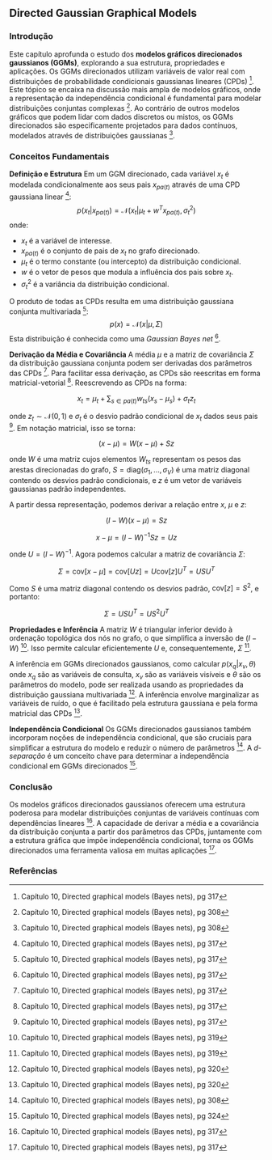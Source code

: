## Directed Gaussian Graphical Models

### Introdução
Este capítulo aprofunda o estudo dos **modelos gráficos direcionados gaussianos (GGMs)**, explorando a sua estrutura, propriedades e aplicações. Os GGMs direcionados utilizam variáveis de valor real com distribuições de probabilidade condicionais gaussianas lineares (CPDs) [^317]. Este tópico se encaixa na discussão mais ampla de modelos gráficos, onde a representação da independência condicional é fundamental para modelar distribuições conjuntas complexas [^308]. Ao contrário de outros modelos gráficos que podem lidar com dados discretos ou mistos, os GGMs direcionados são especificamente projetados para dados contínuos, modelados através de distribuições gaussianas [^308].

### Conceitos Fundamentais

**Definição e Estrutura**
Em um GGM direcionado, cada variável $x_t$ é modelada condicionalmente aos seus pais $x_{pa(t)}$ através de uma CPD gaussiana linear [^317]:
$$
p(x_t|x_{pa(t)}) = \mathcal{N}(x_t|\mu_t + w^T x_{pa(t)}, \sigma_t^2)
$$
onde:
- $x_t$ é a variável de interesse.
- $x_{pa(t)}$ é o conjunto de pais de $x_t$ no grafo direcionado.
- $\mu_t$ é o termo constante (ou intercepto) da distribuição condicional.
- $w$ é o vetor de pesos que modula a influência dos pais sobre $x_t$.
- $\sigma_t^2$ é a variância da distribuição condicional.

O produto de todas as CPDs resulta em uma distribuição gaussiana conjunta multivariada [^317]:
$$
p(x) = \mathcal{N}(x|\mu, \Sigma)
$$
Esta distribuição é conhecida como uma *Gaussian Bayes net* [^317].

**Derivação da Média e Covariância**
A média $\mu$ e a matriz de covariância $\Sigma$ da distribuição gaussiana conjunta podem ser derivadas dos parâmetros das CPDs [^317]. Para facilitar essa derivação, as CPDs são reescritas em forma matricial-vetorial [^317]. Reescrevendo as CPDs na forma:

$$
x_t = \mu_t + \sum_{s \in pa(t)} w_{ts}(x_s - \mu_s) + \sigma_t z_t
$$

onde $z_t \sim \mathcal{N}(0, 1)$ e $\sigma_t$ é o desvio padrão condicional de $x_t$ dados seus pais [^317]. Em notação matricial, isso se torna:

$$
(x - \mu) = W(x - \mu) + Sz
$$

onde $W$ é uma matriz cujos elementos $W_{ts}$ representam os pesos das arestas direcionadas do grafo, $S = \text{diag}(\sigma_1, ..., \sigma_V)$ é uma matriz diagonal contendo os desvios padrão condicionais, e $z$ é um vetor de variáveis gaussianas padrão independentes.

A partir dessa representação, podemos derivar a relação entre $x$, $\mu$ e $z$:

$$
(I - W)(x - \mu) = Sz
$$

$$
x - \mu = (I - W)^{-1}Sz = Uz
$$

onde $U = (I - W)^{-1}$. Agora podemos calcular a matriz de covariância $\Sigma$:

$$
\Sigma = \text{cov}[x - \mu] = \text{cov}[Uz] = U \text{cov}[z] U^T = USU^T
$$

Como $S$ é uma matriz diagonal contendo os desvios padrão, $\text{cov}[z] = S^2$, e portanto:

$$
\Sigma = USU^T = US^2U^T
$$

**Propriedades e Inferência**
A matriz $W$ é triangular inferior devido à ordenação topológica dos nós no grafo, o que simplifica a inversão de $(I - W)$ [^319]. Isso permite calcular eficientemente $U$ e, consequentemente, $\Sigma$ [^319].

A inferência em GGMs direcionados gaussianos, como calcular $p(x_q|x_v, \theta)$ onde $x_q$ são as variáveis de consulta, $x_v$ são as variáveis visíveis e $\theta$ são os parâmetros do modelo, pode ser realizada usando as propriedades da distribuição gaussiana multivariada [^320]. A inferência envolve marginalizar as variáveis de ruído, o que é facilitado pela estrutura gaussiana e pela forma matricial das CPDs [^320].

**Independência Condicional**
Os GGMs direcionados gaussianos também incorporam noções de independência condicional, que são cruciais para simplificar a estrutura do modelo e reduzir o número de parâmetros [^308]. A *d-separação* é um conceito chave para determinar a independência condicional em GGMs direcionados [^324].

### Conclusão

Os modelos gráficos direcionados gaussianos oferecem uma estrutura poderosa para modelar distribuições conjuntas de variáveis contínuas com dependências lineares [^317]. A capacidade de derivar a média e a covariância da distribuição conjunta a partir dos parâmetros das CPDs, juntamente com a estrutura gráfica que impõe independência condicional, torna os GGMs direcionados uma ferramenta valiosa em muitas aplicações [^317].

### Referências
[^308]: Capítulo 10, Directed graphical models (Bayes nets), pg 308
[^317]: Capítulo 10, Directed graphical models (Bayes nets), pg 317
[^319]: Capítulo 10, Directed graphical models (Bayes nets), pg 319
[^320]: Capítulo 10, Directed graphical models (Bayes nets), pg 320
[^324]: Capítulo 10, Directed graphical models (Bayes nets), pg 324

<!-- END -->
